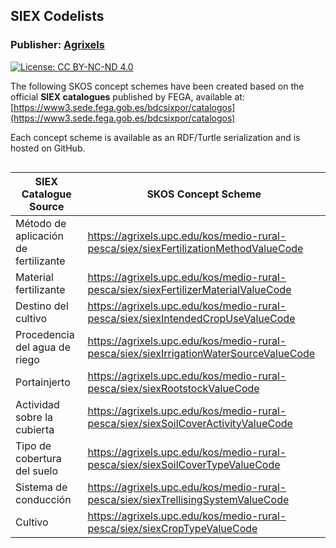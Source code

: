 
## SIEX Codelists
### **Publisher**: [Agrixels](https://agrixels.upc.edu)  
[![License: CC BY-NC-ND 4.0](https://img.shields.io/badge/License-CC%20BY--NC--ND%204.0-blue.svg)](https://creativecommons.org/licenses/by-nc-nd/4.0/)

The following SKOS concept schemes have been created based on the official **SIEX catalogues** published by FEGA, available at:  
[https://www3.sede.fega.gob.es/bdcsixpor/catalogos](https://www3.sede.fega.gob.es/bdcsixpor/catalogos)

Each concept scheme is available as an RDF/Turtle serialization and is hosted on GitHub.

<div style="font-size: 0.9em; overflow-x: auto;">

<table>
  <thead>
    <tr>
      <th>SIEX Catalogue Source</th>
      <th>SKOS Concept Scheme</th>
    </tr>
  </thead>
  <tbody>
    <tr>
      <td>Método de aplicación de fertilizante</td>
      <td><a href="https://agrixels.github.io/agrixel/ontology/codelists/medio-rural-pesca/siex/siex_fertilization_method.ttl" target="_blank">https://agrixels.upc.edu/kos/medio-rural-pesca/siex/siexFertilizationMethodValueCode</a></td>
    </tr>
    <tr>
      <td>Material fertilizante</td>
      <td><a href="https://agrixels.github.io/agrixel/ontology/codelists/medio-rural-pesca/siex/siex_fertilizer_material.ttl" target="_blank">https://agrixels.upc.edu/kos/medio-rural-pesca/siex/siexFertilizerMaterialValueCode</a></td>
    </tr>
    <tr>
      <td>Destino del cultivo</td>
      <td><a href="https://agrixels.github.io/agrixel/ontology/codelists/medio-rural-pesca/siex/siex_intended_crop_use.ttl" target="_blank">https://agrixels.upc.edu/kos/medio-rural-pesca/siex/siexIntendedCropUseValueCode</a></td>
    </tr>
    <tr>
      <td>Procedencia del agua de riego</td>
      <td><a href="https://agrixels.github.io/agrixel/ontology/codelists/medio-rural-pesca/siex/siex_irrigation_water_source.ttl" target="_blank">https://agrixels.upc.edu/kos/medio-rural-pesca/siex/siexIrrigationWaterSourceValueCode</a></td>
    </tr>
    <tr>
      <td>Portainjerto</td>
      <td><a href="https://agrixels.github.io/agrixel/ontology/codelists/medio-rural-pesca/siex/siex_rootstock.ttl" target="_blank">https://agrixels.upc.edu/kos/medio-rural-pesca/siex/siexRootstockValueCode</a></td>
    </tr>
    <tr>
      <td>Actividad sobre la cubierta</td>
      <td><a href="https://agrixels.github.io/agrixel/ontology/codelists/medio-rural-pesca/siex/siex_soil_cover_activity.ttl" target="_blank">https://agrixels.upc.edu/kos/medio-rural-pesca/siex/siexSoilCoverActivityValueCode</a></td>
    </tr>
    <tr>
      <td>Tipo de cobertura del suelo</td>
      <td><a href="https://agrixels.github.io/agrixel/ontology/codelists/medio-rural-pesca/siex/siex_soil_cover_type.ttl" target="_blank">https://agrixels.upc.edu/kos/medio-rural-pesca/siex/siexSoilCoverTypeValueCode</a></td>
    </tr>
    <tr>
      <td>Sistema de conducción</td>
      <td><a href="https://agrixels.github.io/agrixel/ontology/codelists/medio-rural-pesca/siex/siex_trellising_system.ttl" target="_blank">https://agrixels.upc.edu/kos/medio-rural-pesca/siex/siexTrellisingSystemValueCode</a></td>
    </tr>
    <tr>
      <td>Cultivo</td>
      <td><a href="https://agrixels.github.io/agrixel/ontology/codelists/medio-rural-pesca/siex/siex_crop_type.ttl" target="_blank">https://agrixels.upc.edu/kos/medio-rural-pesca/siex/siexCropTypeValueCode</a></td>
    </tr>
  </tbody>
</table>

</div>
